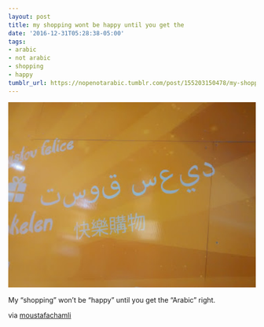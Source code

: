 ```yaml
---
layout: post
title: my shopping wont be happy until you get the
date: '2016-12-31T05:28:38-05:00'
tags:
- arabic
- not arabic
- shopping
- happy
tumblr_url: https://nopenotarabic.tumblr.com/post/155203150478/my-shopping-wont-be-happy-until-you-get-the
---
```

 ![](/tumblr_files/tumblr_oj1p3qG5mS1tz29g7o1_1280.png)  

My “shopping” won’t be “happy” until you get the “Arabic” right.

via [moustafachamli](http://thekingofokay.com/)


